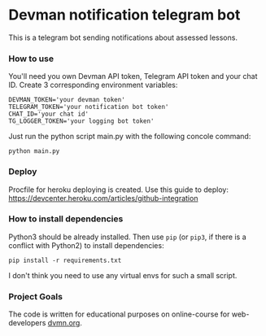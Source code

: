 # Devman notification telegram bot

This is a telegram bot sending notifications about assessed lessons.

### How to use

You'll need you own Devman API token, Telegram API token and your chat ID.
Create 3 corresponding environment variables:
```
DEVMAN_TOKEN='your devman token'
TELEGRAM_TOKEN='your notification bot token'
CHAT_ID='your chat id'
TG_LOGGER_TOKEN='your logging bot token'
```
Just run the python script main.py with the following concole command:
```
python main.py
```
### Deploy

Procfile for heroku deploying is created. Use this guide to deploy:
https://devcenter.heroku.com/articles/github-integration

### How to install dependencies

Python3 should be already installed. 
Then use `pip` (or `pip3`, if there is a conflict with Python2) to install dependencies:
```
pip install -r requirements.txt
```
I don't think you need to use any virtual envs for such a small script.

### Project Goals

The code is written for educational purposes on online-course for web-developers [dvmn.org](https://dvmn.org/).